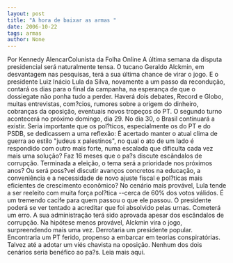 ```yaml
---
layout: post
title: "A hora de baixar as armas "
date: 2006-10-22
tags: armas
author: None
---
```

Por Kennedy AlencarColunista da Folha Online
A última semana da disputa presidencial será naturalmente tensa. O tucano Geraldo Alckmin, em desvantagem nas pesquisas, terá a sua última chance de virar o jogo. E o presidente Luiz Inácio Lula da Silva, novamente a um passo da recondução, contará os dias para o final da campanha, na esperança de que o dossiegate não ponha tudo a perder.
Haverá dois debates, Record e Globo, muitas entrevistas, com?cios, rumores sobre a origem do dinheiro, cobranças da oposição, eventuais novos tropeços do PT.
O segundo turno acontecerá no próximo domingo, dia 29. No dia 30, o Brasil continuará a existir. Seria importante que os pol?ticos, especialmente os do PT e do PSDB, se dedicassem a uma reflexão: É acertado manter o atual clima de guerra ao estilo \"judeus x palestinos\", no qual o ato de um lado é respondido com outro mais forte, numa escalada que dificulta cada vez mais uma solução?
Faz 16 meses que o pa?s discute escândalos de corrupção. Terminada a eleição, o tema será a prioridade nos próximos anos? Ou será poss?vel discutir avanços concretos na educação, a conveniência e a necessidade de novo ajuste fiscal e pol?ticas mais eficientes de crescimento econômico?
No cenário mais provável, Lula tende a ser reeleito com muita força pol?tica --cerca de 60% dos votos válidos. É um tremendo cacife para quem passou o que ele passou.
O presidente poderá se ver tentado a acreditar que foi absolvido pelas urnas. Cometerá um erro. A sua administração terá sido aprovada apesar dos escândalos de corrupção.
Na hipótese menos provável, Alckmin vira o jogo, surpreendendo mais uma vez. Derrotaria um presidente popular. Encontraria um PT ferido, propenso a embarcar em teorias conspiratórias. Talvez até a adotar um viés chavista na oposição.
Nenhum dos dois cenários seria benéfico ao pa?s.
Leia mais aqui. 